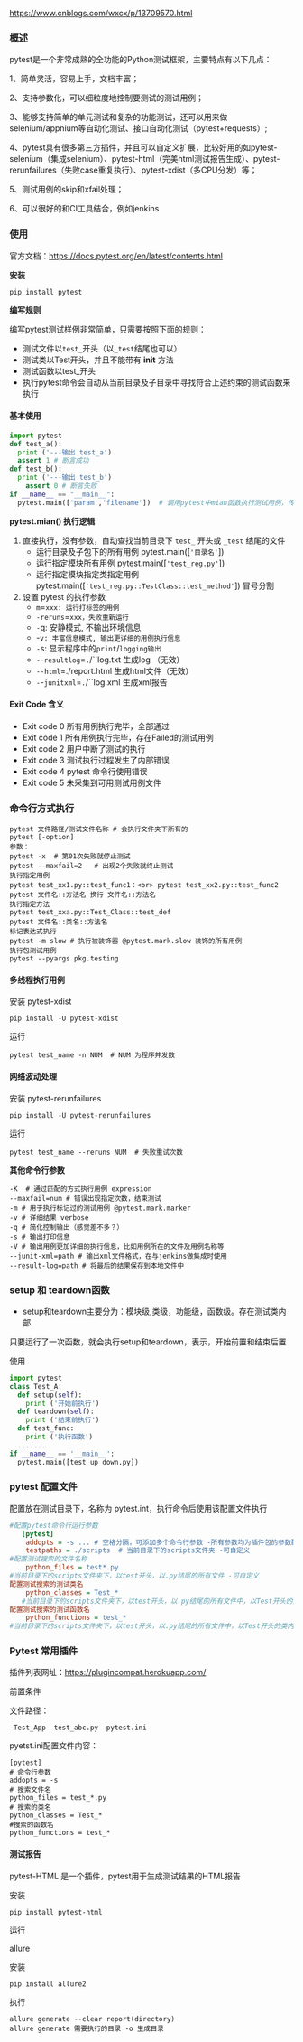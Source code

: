 https://www.cnblogs.com/wxcx/p/13709570.html

### 概述

pytest是一个非常成熟的全功能的Python测试框架，主要特点有以下几点：

1、简单灵活，容易上手，文档丰富；

2、支持参数化，可以细粒度地控制要测试的测试用例；

3、能够支持简单的单元测试和复杂的功能测试，还可以用来做selenium/appnium等自动化测试、接口自动化测试（pytest+requests）;

4、pytest具有很多第三方插件，并且可以自定义扩展，比较好用的如pytest-selenium（集成selenium）、pytest-html（完美html测试报告生成）、pytest-rerunfailures（失败case重复执行）、pytest-xdist（多CPU分发）等；

5、测试用例的skip和xfail处理；

6、可以很好的和CI工具结合，例如jenkins

### 使用

官方文档：https://docs.pytest.org/en/latest/contents.html

**安装**

```
pip install pytest
```

**编写规则**

编写pytest测试样例非常简单，只需要按照下面的规则：

- 测试文件以`test_`开头（以`_test`结尾也可以）
- 测试类以Test开头，并且不能带有 **init** 方法
- 测试函数以test_开头
- 执行pytest命令会自动从当前目录及子目录中寻找符合上述约束的测试函数来执行

#### **基本使用**

```python
import pytest
def test_a():
  print ('---输出 test_a')
  assert 1 # 断言成功
def test_b():
  print ('---输出 test_b')
	assert 0 # 断言失败
if __name__ == "__main__":
  pytest.main(['param','filename'])  # 调用pytest中mian函数执行测试用例，传入列表[参数，文件名]
```

**pytest.mian()  执行逻辑**

1. 直接执行，没有参数，自动查找当前目录下 `test_` 开头或 `_test` 结尾的文件
   - 运行目录及子包下的所有用例 pytest.main([``'目录名'``])
   - 运行指定模块所有用例 pytest.main([``'test_reg.py'``])
   - 运行指定模块指定类指定用例 pytest.main([``'test_reg.py::TestClass::test_method'``]) 冒号分割
2. 设置 pytest 的执行参数
   - ``m``=``xxx: 运行打标签的用例``
   - `-reruns`=``xxx，失败重新运行``
   - ``-``q: 安静模式, 不输出环境信息
   - -``v: 丰富信息模式, 输出更详细的用例执行信息``
   - ``-``s: 显示程序中的``print``/``logging输出
     ``
   - ``-``-``resultlog``=``.``/``log.txt 生成log （无效）
   - `--html`=./report.html  生成html文件（无效）
   - ``-``-``junitxml``=``.``/``log.xml 生成xml报告

#### Exit Code 含义

- Exit code 0 所有用例执行完毕，全部通过
- Exit code 1 所有用例执行完毕，存在Failed的测试用例
- Exit code 2 用户中断了测试的执行
- Exit code 3 测试执行过程发生了内部错误
- Exit code 4 pytest 命令行使用错误
- Exit code 5 未采集到可用测试用例文件



### **命令行方式执行**

```shell
pytest 文件路径/测试文件名称 # 会执行文件夹下所有的
pytest [-option]
参数：
pytest -x  # 第01次失败就停止测试
pytest --maxfail=2   # 出现2个失败就终止测试
执行指定用例	
pytest test_xx1.py::test_func1：<br> pytest test_xx2.py::test_func2
pytest 文件名::方法名 换行 文件名::方法名
执行指定方法
pytest test_xxa.py::Test_Class::test_def
pytest 文件名::类名::方法名
标记表达式执行
pytest -m slow # 执行被装饰器 @pytest.mark.slow 装饰的所有用例
执行包测试用例
pytest --pyargs pkg.testing
```



#### 多线程执行用例

安装 pytest-xdist

```
pip install -U pytest-xdist
```

运行

```
pytest test_name -n NUM  # NUM 为程序并发数
```



#### 网络波动处理

安装 pytest-rerunfailures

```
pip install -U pytest-rerunfailures
```

运行

```
pytest test_name --reruns NUM  # 失败重试次数
```

**其他命令行参数**

```
-K  # 通过匹配的方式执行用例 expression
--maxfail=num # 错误出现指定次数，结束测试
-m # 用于执行标记过的测试用例 @pytest.mark.marker
-v # 详细结果 verbose
-q # 简化控制输出（感觉差不多？）
-s # 输出打印信息
-V # 输出用例更加详细的执行信息，比如用例所在的文件及用例名称等
--junit-xml=path # 输出xml文件格式，在与jenkins做集成时使用
--result-log=path # 将最后的结果保存到本地文件中
```



### setup 和 teardown函数

- setup和teardown主要分为：模块级,类级，功能级，函数级。存在测试类内部

只要运行了一次函数，就会执行setup和teardown，表示，开始前置和结束后置

使用

```python
import pytest
class Test_A:
  def setup(self):
    print ('开始前执行')
  def teardown(self):
    print ('结束前执行')
  def test_func:
    print ('执行函数')
  .......
if __name__ == '__main__':
  pytest.main([test_up_down.py])
```



### pytest 配置文件

配置放在测试目录下，名称为 pytest.int，执行命令后使用该配置文件执行

```ini
#配置pytest命令行运行参数
   [pytest]
    addopts = -s ... # 空格分隔，可添加多个命令行参数 -所有参数均为插件包的参数配置测试搜索的路径
    testpaths = ./scripts  # 当前目录下的scripts文件夹 -可自定义
#配置测试搜索的文件名称
    python_files = test*.py
#当前目录下的scripts文件夹下，以test开头，以.py结尾的所有文件 -可自定义
配置测试搜索的测试类名
    python_classes = Test_* 
   #当前目录下的scripts文件夹下，以test开头，以.py结尾的所有文件中，以Test开头的类 -可自定义
配置测试搜索的测试函数名
    python_functions = test_*
#当前目录下的scripts文件夹下，以test开头，以.py结尾的所有文件中，以Test开头的类内，以test_开头的方法 -可自定义
```

### Pytest 常用插件

插件列表网址：https://plugincompat.herokuapp.com/

前置条件

文件路径：

```
-Test_App  test_abc.py  pytest.ini
```

pyetst.ini配置文件内容：

```
[pytest]
# 命令行参数
addopts = -s
# 搜索文件名
python_files = test_*.py
# 搜索的类名
python_classes = Test_*
#搜索的函数名
python_functions = test_*
```

#### 测试报告

pytest-HTML 是一个插件，pytest用于生成测试结果的HTML报告

安装

```
pip install pytest-html
```

运行



allure

安装

```
pip install allure2
```

执行

```
allure generate --clear report(directory)
allure generate 需要执行的目录 -o 生成目录
```

